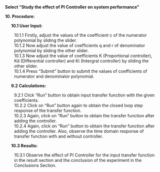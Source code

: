 
<p style="margin-left:0px;"><strong>Select “Study the effect of PI Controller on system performance”</strong></p>
<p style="margin-left:0px;"><strong>10. Procedure: </strong></p>
<p style="margin-left:20px;"><strong>10.1 User Input:</strong></p>
        <p style="margin-left:30px;">10.1.1 Firstly, adjust the values of the coefficient c of the numerator polynomial by 
                         sliding the slider.<br>
          10.1.2 Now adjust the value of coefficients q and r of denominator polynomial by sliding
                         the other slider.<br>
          10.1.3 Now adjust the value of coefficients K (Proportional controller), Kd (Differential controller) and Ki (Intergral controller) by sliding
                         the other slider.<br>
          10.1.4 Press “Submit” button to submit the values of coefficients of numerator and 
                        denominator polynomial.</p>

<p style="margin-left:20px;"><strong>9.2 Calculations:</strong></p>
        <p style="margin-left:30px;">9.2.1 Click “Run” button to obtain input transfer function with the given coefficients.<br>
          10.2.2 Click on “Run” button again to obtain the closed loop step response of the transfer function.<br>
          10.2.3 Again, click on “Run” button to obtain the transfer function after adding the controller.<br>
          10.2.4 Again, click on “Run” button to obtain the transfer function after adding the controller. Also, observe the time domain response of transfer function with and without controller.</p>

<p style="margin-left:20px;"><strong>10.3 Results:</strong></p>
          <p style="margin-left:30px;">10.3.1  Observe the effect of PI Controller for the input transfer function in the result section and the conclusion of the experiment in the Conclusions Section.</p>


